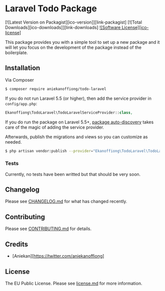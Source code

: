 # Laravel Todo Package

[![Latest Version on Packagist][ico-version]][link-packagist]
[![Total Downloads][ico-downloads]][link-downloads]
[![Software License][ico-license]](license.md)

This package provides you with a simple tool to set up a new package and it will let you focus on the development of the package instead of the boilerplate.

## Installation

Via Composer

```bash
$ composer require aniekanoffiong/todo-laravel
```

If you do not run Laravel 5.5 (or higher), then add the service provider in `config/app.php`:

```php
Ekanoffiong\TodoLaravel\TodoLaravelServiceProvider::class,
```

If you do run the package on Laravel 5.5+, [package auto-discovery](https://medium.com/@taylorotwell/package-auto-discovery-in-laravel-5-5-ea9e3ab20518) takes care of the magic of adding the service provider.

Afterwards, publish the migrations and views so you can customize as needed.

```bash
$ php artisan vendor:publish --provider="Ekanoffiong\TodoLaravel\TodoLaravelServiceProvider"
```

### Tests
Currently, no tests have been writted but that should be very soon.

## Changelog

Please see [CHANGELOG.md](CHANGELOG.md) for what has changed recently.

## Contributing

Please see [CONTRIBUTING.md](CONTRIBUTING.md) for details.

## Credits

- [Aniekan][https://twitter.com/aniekanoffiong]

## License

The EU Public License. Please see [license.md](license.md) for more information.
